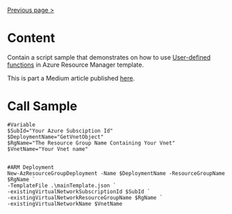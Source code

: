[Previous page >](../)

# Content
Contain a script sample that demonstrates on how to use [User-defined functions](https://docs.microsoft.com/en-us/azure/azure-resource-manager/templates/template-user-defined-functions) in Azure Resource Manager template.

This is part a Medium article published [here](https://medium.com/faun/a-user-defined-function-in-azure-resource-manager-template-dbba3d834c8b).

# Call Sample
```
#Variable
$SubId="Your Azure Subsciption Id"
$DeploymentName="GetVnetObject"
$RgName="The Resource Group Name Containing Your Vnet"
$VnetName="Your Vnet name"


#ARM Deployment
New-AzResourceGroupDeployment -Name $DeploymentName -ResourceGroupName $RgName `
-TemplateFile .\mainTemplate.json `
-existingVirtualNetworkSubscriptionId $SubId `
-existingVirtualNetworkResourceGroupName $RgName `
-existingVirtualNetworkName $VnetName
```